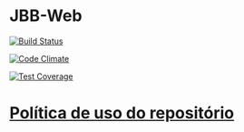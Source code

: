 # JBB-Web

[![Build Status](https://travis-ci.org/fga-gpp-mds/2016.2-Jardim-Botanico-Web.svg?branch=development)](https://travis-ci.org/fga-gpp-mds/2016.2-Jardim-Botanico-Web)

[![Code Climate](https://codeclimate.com/github/Nicacioneto/2016.2-Time06-Jardim-Botanico-Web/badges/gpa.svg)](https://codeclimate.com/github/Nicacioneto/2016.2-Time06-Jardim-Botanico-Web)

[![Test Coverage](https://codeclimate.com/github/Nicacioneto/2016.2-Time06-Jardim-Botanico-Web/badges/coverage.svg)](https://codeclimate.com/github/Nicacioneto/2016.2-Time06-Jardim-Botanico-Web/coverage)

# [Política de uso do repositório](https://github.com/fga-gpp-mds/2016.2-Time06-Jardim-Botanico-Web/wiki/Pol%C3%ADtica-de-uso-do-repositório)
